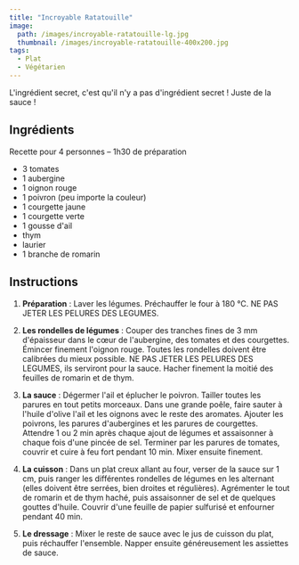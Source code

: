 ```yaml
---
title: "Incroyable Ratatouille"
image: 
  path: /images/incroyable-ratatouille-lg.jpg
  thumbnail: /images/incroyable-ratatouille-400x200.jpg
tags:
  - Plat
  - Végétarien
---
```

L'ingrédient secret, c'est qu'il n'y a pas d'ingrédient secret ! Juste de la sauce !

## Ingrédients

Recette pour 4 personnes – 1h30 de préparation

* 3 tomates
* 1 aubergine
* 1 oignon rouge
* 1 poivron (peu importe la couleur)
* 1 courgette jaune
* 1 courgette verte
* 1 gousse d'ail
* thym
* laurier
* 1 branche de romarin

## Instructions

1. **Préparation** : Laver les légumes. Préchauffer le four à 180 °C. NE PAS JETER LES PELURES DES LEGUMES.

2. **Les rondelles de légumes** : Couper des tranches fines de 3 mm d'épaisseur dans le cœur de l'aubergine, des tomates et des courgettes. Émincer finement l'oignon rouge.
Toutes les rondelles doivent être calibrées du mieux possible. NE PAS JETER LES PELURES DES LEGUMES, ils serviront pour la sauce. Hacher finement la moitié des feuilles de romarin et de thym.

3. **La sauce** : Dégermer l'ail et éplucher le poivron. Tailler toutes les parures en tout petits morceaux. Dans une grande poêle, faire sauter à l'huile d'olive l'ail et les oignons avec le reste des aromates. Ajouter les poivrons, les parures d'aubergines et les parures de courgettes. Attendre 1 ou 2 min après chaque ajout de légumes et assaisonner à chaque fois d'une pincée de sel.
Terminer par les parures de tomates, couvrir et cuire à feu fort pendant 10 min. Mixer ensuite finement.

4. **La cuisson** : Dans un plat creux allant au four, verser de la sauce sur 1 cm, puis ranger les différentes rondelles de légumes en les alternant (elles doivent être serrées, bien droites et régulières). Agrémenter le tout de romarin et de thym haché, puis assaisonner de sel et de quelques gouttes d'huile. Couvrir d'une feuille de papier sulfurisé et enfourner pendant 40 min.

5. **Le dressage** : Mixer le reste de sauce avec le jus de cuisson du plat, puis réchauffer l'ensemble. Napper ensuite généreusement les assiettes de sauce.